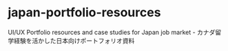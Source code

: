 # japan-portfolio-resources
UI/UX Portfolio resources and case studies for Japan job market - カナダ留学経験を活かした日本向けポートフォリオ資料
